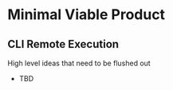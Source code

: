 # Minimal Viable Product ##

## CLI Remote Execution ##

High level ideas that need to be flushed out

* TBD